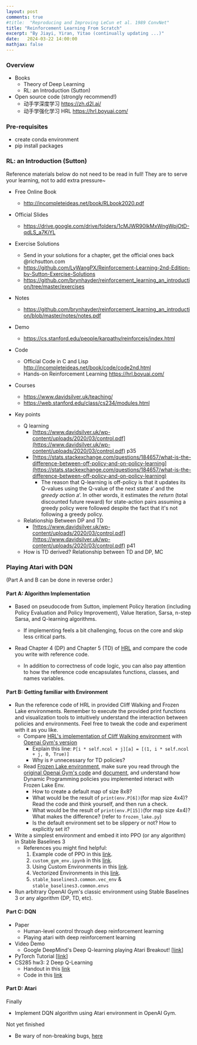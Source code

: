```yaml
---
layout: post
comments: true
#title:  "Reproducing and Improving LeCun et al. 1989 ConvNet"
title: "Reinforcement Learning From Scratch"
excerpt: "By Jiayi, Yiran, Yitao (continually updating ...)"
date:   2024-03-22 14:00:00
mathjax: false
---
```


<style>
.post-header h1 {
    font-size: 35px;
}
.post pre,
.post code {
    background-color: #fcfcfc;
    font-size: 13px; /* make code smaller for this post... */
}
</style>

### Overview

- Books
	- Theory of Deep Learning
	- RL: an Introduction (Sutton)
- Open source code (strongly recommend!)
	- 动手学深度学习 https://zh.d2l.ai/
	- 动手学强化学习 HRL https://hrl.boyuai.com/

### Pre-requisites

- create conda environment
- pip install packages

### RL: an Introduction (Sutton)

Reference materials below do not need to be read in full! They are to serve your learning, not to add extra pressure~

- Free Online Book
  - http://incompleteideas.net/book/RLbook2020.pdf
- Official Slides
  - https://drive.google.com/drive/folders/1cMJWR90IkMxWngWpjOtD-qdLS_a7KiYL
- Exercise Solutions
  - Send in your solutions for a chapter, get the official ones back @richsutton.com
  - https://github.com/LyWangPX/Reinforcement-Learning-2nd-Edition-by-Sutton-Exercise-Solutions
  - https://github.com/brynhayder/reinforcement_learning_an_introduction/tree/master/exercises

- Notes
  - https://github.com/brynhayder/reinforcement_learning_an_introduction/blob/master/notes/notes.pdf

- Demo
  - https://cs.stanford.edu/people/karpathy/reinforcejs/index.html

- Code
  - Official Code in C and Lisp http://incompleteideas.net/book/code/code2nd.html
  - Hands-on Reinforcement Learning https://hrl.boyuai.com/

- Courses
  - https://www.davidsilver.uk/teaching/
  - https://web.stanford.edu/class/cs234/modules.html

- Key points
	- Q learning
	    - [https://www.davidsilver.uk/wp-content/uploads/2020/03/control.pdf](https://www.davidsilver.uk/wp-content/uploads/2020/03/control.pdf) p35
	    - [https://stats.stackexchange.com/questions/184657/what-is-the-difference-between-off-policy-and-on-policy-learning](https://stats.stackexchange.com/questions/184657/what-is-the-difference-between-off-policy-and-on-policy-learning)
	        - The reason that Q-learning is off-policy is that it updates its Q-values using the Q-value of the next state 𝑠’ and the _greedy action_ 𝑎’. In other words, it estimates the _return_ (total discounted future reward) for state-action pairs assuming a greedy policy were followed despite the fact that it's not following a greedy policy.
	- Relationship Between DP and TD
	    - [https://www.davidsilver.uk/wp-content/uploads/2020/03/control.pdf](https://www.davidsilver.uk/wp-content/uploads/2020/03/control.pdf) p41
	- How is TD derived? Relationship between TD and DP, MC

### Playing Atari with DQN

(Part A and B can be done in reverse order.)

#### Part A: Algorithm Implementation

- Based on pseudocode from Sutton, implement Policy Iteration (including Policy Evaluation and Policy Improvement), Value Iteration, Sarsa, n-step Sarsa, and Q-learning algorithms.

  - If implementing feels a bit challenging, focus on the core and skip less critical parts.

- Read Chapter 4 (DP) and Chapter 5 (TD) of [HRL](https://hrl.boyuai.com/) and compare the code you write with reference code.
  - In addition to correctness of code logic, you can also pay attention to how the reference code encapsulates functions, classes, and names variables.

#### Part B: Getting familiar with Environment

- Run the reference code of HRL in provided Cliff Walking and Frozen Lake environments. Remember to execute the provided print functions and visualization tools to intuitively understand the interaction between policies and environments. Feel free to tweak the code and experiment with it as you like.
  - Compare [HRL's implementation of Cliff Walking environment](https://hrl.boyuai.com/chapter/1/%E5%8A%A8%E6%80%81%E8%A7%84%E5%88%92%E7%AE%97%E6%B3%95#42-%E6%82%AC%E5%B4%96%E6%BC%AB%E6%AD%A5%E7%8E%AF%E5%A2%83) with [Openai Gym's version](https://github.com/openai/gym/blob/master/gym/envs/toy_text/cliffwalking.py)
    - Explain this line: `P[i * self.ncol + j][a] = [(1, i * self.ncol + j, 0, True)]`
    - Why is `P` unnecessary for TD policies?
  - Read [Frozen Lake environment](https://hrl.boyuai.com/chapter/1/%E5%8A%A8%E6%80%81%E8%A7%84%E5%88%92%E7%AE%97%E6%B3%95#45-%E5%86%B0%E6%B9%96%E7%8E%AF%E5%A2%83), make sure you read through the [original Openai Gym's code](https://github.com/openai/gym/blob/master/gym/envs/toy_text/frozen_lake.py) and [document](https://gymnasium.farama.org/environments/toy_text/frozen_lake/), and understand how Dynamic Programming policies you implemented interact with Frozen Lake Env.
    - How to create a default map of size 8x8?
    - What would be the result of  `print(env.P[6])`(for map size 4x4)? Read the code and think yourself, and then run a check.
    - What would be the result of  `print(env.P[15])`(for map size 4x4)? What makes the difference? (refer to `frozen_lake.py`)
    - Is the default environment set to be slippery or not? How to explicitly set it?
- Write a simplest environment and embed it into PPO (or any algorithm) in Stable Baselines 3
  - References you might find helpful:
    1. Example code of PPO in this [link](https://stable-baselines3.readthedocs.io/en/master/modules/ppo.html#example).
    2. `custom_gym_env.ipynb` in this [link](https://colab.research.google.com/github/araffin/rl-tutorial-jnrr19/blob/sb3/5_custom_gym_env.ipynb).
    3. Using Custom Environments in this [link](https://stable-baselines3.readthedocs.io/en/master/guide/custom_env.html).
    4. Vectorized Environments in this [link](https://stable-baselines3.readthedocs.io/en/master/guide/vec_envs.html).
    5. `stable_baselines3.common.vec_env` & `stable_baselines3.common.envs`
- Run arbitrary OpenAI Gym's classic environment using Stable Baselines 3 or any algorithm (DP, TD, etc).

#### Part C: DQN

- Paper
  - Human-level control through deep reinforcement learning
  - Playing atari with deep reinforcement learning
- Video Demo
  - Google DeepMind's Deep Q-learning playing Atari Breakout! [[link](https://www.youtube.com/watch?v=V1eYniJ0Rnk)]
- PyTorch Tutorial [[link](https://pytorch.org/tutorials/intermediate/reinforcement_q_learning.html)]
- CS285 hw3: 2 Deep Q-Learning
  - Handout in this [link](https://rail.eecs.berkeley.edu/deeprlcourse/deeprlcourse/static/homeworks/hw3.pdf)
  - Code in this [link](https://github.com/berkeleydeeprlcourse/homework_fall2023/tree/main/hw3)

#### Part D: Atari

Finally

- Implement DQN algorithm using Atari environment in OpenAI Gym.

Not yet finished

- Be wary of non-breaking bugs, [here](https://openai.com/research/openai-baselines-dqn)